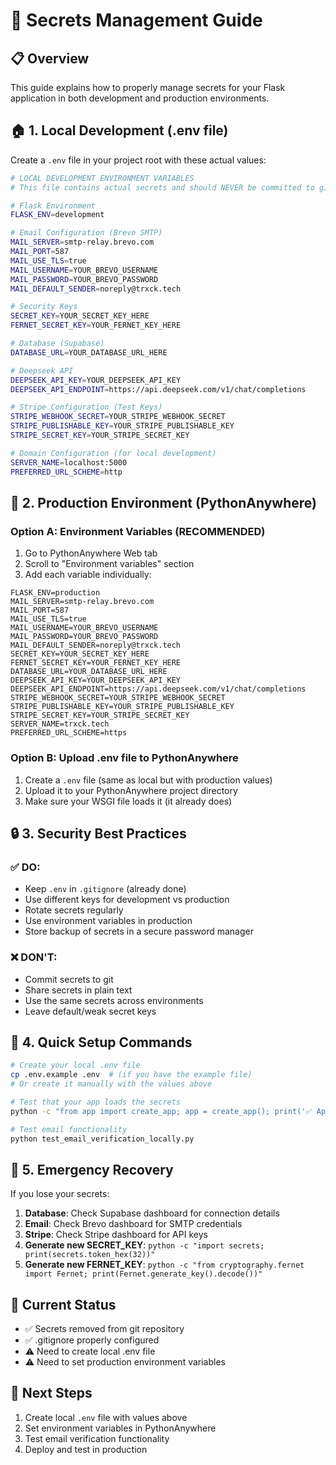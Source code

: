 # 🔐 Secrets Management Guide

## 📋 **Overview**

This guide explains how to properly manage secrets for your Flask application in both development and production environments.

## 🏠 **1. Local Development (.env file)**

Create a `.env` file in your project root with these actual values:

```bash
# LOCAL DEVELOPMENT ENVIRONMENT VARIABLES
# This file contains actual secrets and should NEVER be committed to git

# Flask Environment
FLASK_ENV=development

# Email Configuration (Brevo SMTP)
MAIL_SERVER=smtp-relay.brevo.com
MAIL_PORT=587
MAIL_USE_TLS=true
MAIL_USERNAME=YOUR_BREVO_USERNAME
MAIL_PASSWORD=YOUR_BREVO_PASSWORD
MAIL_DEFAULT_SENDER=noreply@trxck.tech

# Security Keys
SECRET_KEY=YOUR_SECRET_KEY_HERE
FERNET_SECRET_KEY=YOUR_FERNET_KEY_HERE

# Database (Supabase)
DATABASE_URL=YOUR_DATABASE_URL_HERE

# Deepseek API
DEEPSEEK_API_KEY=YOUR_DEEPSEEK_API_KEY
DEEPSEEK_API_ENDPOINT=https://api.deepseek.com/v1/chat/completions

# Stripe Configuration (Test Keys)
STRIPE_WEBHOOK_SECRET=YOUR_STRIPE_WEBHOOK_SECRET
STRIPE_PUBLISHABLE_KEY=YOUR_STRIPE_PUBLISHABLE_KEY
STRIPE_SECRET_KEY=YOUR_STRIPE_SECRET_KEY

# Domain Configuration (for local development)
SERVER_NAME=localhost:5000
PREFERRED_URL_SCHEME=http
```

## 🚀 **2. Production Environment (PythonAnywhere)**

### Option A: Environment Variables (RECOMMENDED)

1. Go to PythonAnywhere Web tab
2. Scroll to "Environment variables" section
3. Add each variable individually:

```
FLASK_ENV=production
MAIL_SERVER=smtp-relay.brevo.com
MAIL_PORT=587
MAIL_USE_TLS=true
MAIL_USERNAME=YOUR_BREVO_USERNAME
MAIL_PASSWORD=YOUR_BREVO_PASSWORD
MAIL_DEFAULT_SENDER=noreply@trxck.tech
SECRET_KEY=YOUR_SECRET_KEY_HERE
FERNET_SECRET_KEY=YOUR_FERNET_KEY_HERE
DATABASE_URL=YOUR_DATABASE_URL_HERE
DEEPSEEK_API_KEY=YOUR_DEEPSEEK_API_KEY
DEEPSEEK_API_ENDPOINT=https://api.deepseek.com/v1/chat/completions
STRIPE_WEBHOOK_SECRET=YOUR_STRIPE_WEBHOOK_SECRET
STRIPE_PUBLISHABLE_KEY=YOUR_STRIPE_PUBLISHABLE_KEY
STRIPE_SECRET_KEY=YOUR_STRIPE_SECRET_KEY
SERVER_NAME=trxck.tech
PREFERRED_URL_SCHEME=https
```

### Option B: Upload .env file to PythonAnywhere

1. Create a `.env` file (same as local but with production values)
2. Upload it to your PythonAnywhere project directory
3. Make sure your WSGI file loads it (it already does)

## 🔒 **3. Security Best Practices**

### ✅ **DO:**

- Keep `.env` in `.gitignore` (already done)
- Use different keys for development vs production
- Rotate secrets regularly
- Use environment variables in production
- Store backup of secrets in a secure password manager

### ❌ **DON'T:**

- Commit secrets to git
- Share secrets in plain text
- Use the same secrets across environments
- Leave default/weak secret keys

## 📝 **4. Quick Setup Commands**

```bash
# Create your local .env file
cp .env.example .env  # (if you have the example file)
# Or create it manually with the values above

# Test that your app loads the secrets
python -c "from app import create_app; app = create_app(); print('✅ App created successfully')"

# Test email functionality
python test_email_verification_locally.py
```

## 🚨 **5. Emergency Recovery**

If you lose your secrets:

1. **Database**: Check Supabase dashboard for connection details
2. **Email**: Check Brevo dashboard for SMTP credentials
3. **Stripe**: Check Stripe dashboard for API keys
4. **Generate new SECRET_KEY**: `python -c "import secrets; print(secrets.token_hex(32))"`
5. **Generate new FERNET_KEY**: `python -c "from cryptography.fernet import Fernet; print(Fernet.generate_key().decode())"`

## 🎯 **Current Status**

- ✅ Secrets removed from git repository
- ✅ .gitignore properly configured
- ⚠️ Need to create local .env file
- ⚠️ Need to set production environment variables

## 🚀 **Next Steps**

1. Create local `.env` file with values above
2. Set environment variables in PythonAnywhere
3. Test email verification functionality
4. Deploy and test in production

